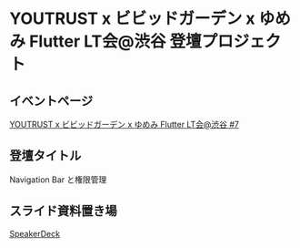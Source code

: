 # YOUTRUST x ビビッドガーデン x ゆめみ Flutter LT会@渋谷 登壇プロジェクト

## イベントページ

[YOUTRUST x ビビッドガーデン x ゆめみ Flutter LT会@渋谷 #7]

## 登壇タイトル

Navigation Bar と権限管理

## スライド資料置き場

[SpeakerDeck]

<!-- Links -->

[YOUTRUST x ビビッドガーデン x ゆめみ Flutter LT会@渋谷 #7]: https://yumemi.connpass.com/event/340473/
[SpeakerDeck]: https://speakerdeck.com/kotaro666/navigation-bar-toquan-xian-guan-li
